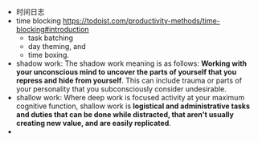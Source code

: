 - 时间日志
- time blocking https://todoist.com/productivity-methods/time-blocking#introduction
	- task batching
	- day theming, and
	- time boxing.
- shadow work: The shadow work meaning is as follows: **Working with your unconscious mind to uncover the parts of yourself that you repress and hide from yourself**. This can include trauma or parts of your personality that you subconsciously consider undesirable.
- shallow work: Where deep work is focused activity at your maximum cognitive function, shallow work is **logistical and administrative tasks and duties that can be done while distracted, that aren't usually creating new value, and are easily replicated**.
-